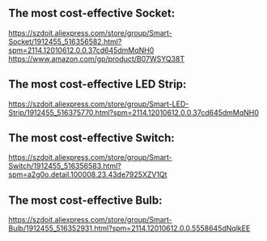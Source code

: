 <h2>The most cost-effective Socket:</h2>
<a href="https://szdoit.aliexpress.com/store/group/Smart-Socket/1912455_516356582.html?spm=2114.12010612.0.0.37cd645dmMqNH0" target="_blank">https://szdoit.aliexpress.com/store/group/Smart-Socket/1912455_516356582.html?spm=2114.12010612.0.0.37cd645dmMqNH0</a><br>
<a href="https://www.amazon.com/gp/product/B07WSYQ38T" target="_blank">https://www.amazon.com/gp/product/B07WSYQ38T</a>

<h2>The most cost-effective  LED Strip:</h2>
<a href="https://szdoit.aliexpress.com/store/group/Smart-LED-Strip/1912455_516375770.html?spm=2114.12010612.0.0.37cd645dmMqNH0" target="_blank">https://szdoit.aliexpress.com/store/group/Smart-LED-Strip/1912455_516375770.html?spm=2114.12010612.0.0.37cd645dmMqNH0</a>

<h2>The most cost-effective Switch:</h2>
<a href="https://szdoit.aliexpress.com/store/group/Smart-Switch/1912455_516356583.html?spm=a2g0o.detail.100008.23.43de7925XZV1Qt" target="_blank">https://szdoit.aliexpress.com/store/group/Smart-Switch/1912455_516356583.html?spm=a2g0o.detail.100008.23.43de7925XZV1Qt</a>


<h2>The most cost-effective Bulb:</h2>
<a href="https://szdoit.aliexpress.com/store/group/Smart-Bulb/1912455_516352931.html?spm=2114.12010612.0.0.5558645dNqlkEE" target="_blank">https://szdoit.aliexpress.com/store/group/Smart-Bulb/1912455_516352931.html?spm=2114.12010612.0.0.5558645dNqlkEE</a>
